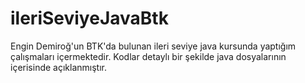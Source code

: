 # ileriSeviyeJavaBtk
Engin Demiroğ'un BTK'da bulunan ileri seviye java kursunda yaptığım çalışmaları içermektedir. Kodlar detaylı bir şekilde java dosyalarının içerisinde açıklanmıştır. 
